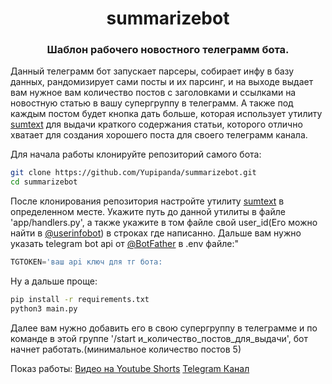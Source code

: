 <h1 align="center">summarizebot</h1>
<h3><p align="center">Шаблон рабочего новостного телеграмм бота.</p></h3>
<p>Данный телеграмм бот запускает парсеры, собирает инфу в базу данных, рандомизирует сами посты и их парсинг, и на выходе выдает вам нужное вам количество постов с заголовками и ссылками на новостную статью в вашу супергруппу в телеграмм. А также под каждым постом будет кнопка дать больше, которая использует утилиту <a href="https://github.com/Yupipanda/sumtext.git">sumtext</a> для выдачи краткого содержания статьи, которого отлично хватает для создания хорошего поста для своего телеграмм канала.</p>

Для начала работы клонируйте репозиторий самого бота:
```sh
git clone https://github.com/Yupipanda/summarizebot.git
cd summarizebot
```

<p>После клонирования репозитория настройте утилиту <a href="https://github.com/Yupipanda/sumtext.git">sumtext</a> в определенном месте. Укажите путь до данной утилиты в файле 'app/handlers.py', а также укажите в том файле свой user_id(Его можно найти в <a href="https://t.me/userinfobot">@userinfobot</a>) в строках где написанно. Дальше вам нужно указать telegram bot api от <a href="https://t.me/BotFather">@BotFather</a> в .env файле:"</p>

```python
TGTOKEN='ваш api ключ для тг бота:
```

Ну а дальше проще:
```sh
pip install -r requirements.txt
python3 main.py
```

Далее вам нужно добавить его в свою супергруппу в телеграмме и по команде в этой группе '/start и_количество_постов_для_выдачи', бот начнет работать.(минимальное количество постов 5)

Показ работы:
[Видео на Youtube Shorts](https://www.youtube.com/shorts/8tYzkRdUsqw?feature=share)
[Telegram Канал](https://t.me/yupipanda_channel)





